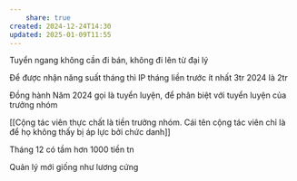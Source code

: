 ```yaml
---
    share: true
created: 2024-12-24T14:30
updated: 2025-01-09T11:55
---
```

Tuyển ngang không cần đi bán, không đi lên từ đại lý


Để được nhận năng suất tháng thì IP tháng liền trước ít nhất 3tr
2024 là 2tr

Đồng hành
Năm 2024 gọi là tuyển luyện, để phân biệt với tuyển luyện của trưởng nhóm


[[Cộng tác viên thực chất là tiền trưởng nhóm. Cái tên cộng tác viên chỉ là để họ không thấy bị áp lực bởi chức danh]]

Tháng 12 có tầm hơn 1000 tiền tn

Quản lý mới giống như lương cứng 